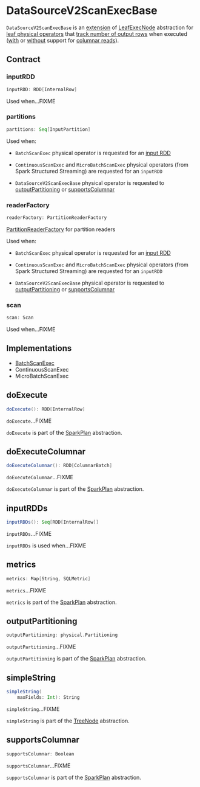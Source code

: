 # DataSourceV2ScanExecBase

`DataSourceV2ScanExecBase` is an [extension](#contract) of [LeafExecNode](SparkPlan.md#LeafExecNode) abstraction for [leaf physical operators](#implementations) that [track number of output rows](#metrics) when executed ([with](#doExecuteColumnar) or [without](#doExecute) support for [columnar reads](#supportsColumnar)).

## Contract

### <span id="inputRDD"> inputRDD

```scala
inputRDD: RDD[InternalRow]
```

Used when...FIXME

### <span id="partitions"> partitions

```scala
partitions: Seq[InputPartition]
```

Used when:

* `BatchScanExec` physical operator is requested for an [input RDD](BatchScanExec.md#inputRDD)

* `ContinuousScanExec` and `MicroBatchScanExec` physical operators (from Spark Structured Streaming) are requested for an `inputRDD`

* `DataSourceV2ScanExecBase` physical operator is requested to [outputPartitioning](#outputPartitioning) or [supportsColumnar](#supportsColumnar)

### <span id="readerFactory"> readerFactory

```scala
readerFactory: PartitionReaderFactory
```

[PartitionReaderFactory](../connector/PartitionReaderFactory.md) for partition readers

Used when:

* `BatchScanExec` physical operator is requested for an [input RDD](BatchScanExec.md#inputRDD)

* `ContinuousScanExec` and `MicroBatchScanExec` physical operators (from Spark Structured Streaming) are requested for an `inputRDD`

* `DataSourceV2ScanExecBase` physical operator is requested to [outputPartitioning](#outputPartitioning) or [supportsColumnar](#supportsColumnar)

### <span id="scan"> scan

```scala
scan: Scan
```

Used when...FIXME

## Implementations

* [BatchScanExec](BatchScanExec.md)
* ContinuousScanExec
* MicroBatchScanExec

## <span id="doExecute"> doExecute

```scala
doExecute(): RDD[InternalRow]
```

`doExecute`...FIXME

`doExecute` is part of the [SparkPlan](SparkPlan.md#doExecute) abstraction.

## <span id="doExecuteColumnar"> doExecuteColumnar

```scala
doExecuteColumnar(): RDD[ColumnarBatch]
```

`doExecuteColumnar`...FIXME

`doExecuteColumnar` is part of the [SparkPlan](SparkPlan.md#doExecuteColumnar) abstraction.

## <span id="inputRDDs"> inputRDDs

```scala
inputRDDs(): Seq[RDD[InternalRow]]
```

`inputRDDs`...FIXME

`inputRDDs` is used when...FIXME

## <span id="metrics"> metrics

```scala
metrics: Map[String, SQLMetric]
```

`metrics`...FIXME

`metrics` is part of the [SparkPlan](SparkPlan.md#metrics) abstraction.

## <span id="outputPartitioning"> outputPartitioning

```scala
outputPartitioning: physical.Partitioning
```

`outputPartitioning`...FIXME

`outputPartitioning` is part of the [SparkPlan](SparkPlan.md#outputPartitioning) abstraction.

## <span id="simpleString"> simpleString

```scala
simpleString(
    maxFields: Int): String
```

`simpleString`...FIXME

`simpleString` is part of the [TreeNode](../spark-sql-catalyst-TreeNode.md#simpleString) abstraction.

## <span id="supportsColumnar"> supportsColumnar

```scala
supportsColumnar: Boolean
```

`supportsColumnar`...FIXME

`supportsColumnar` is part of the [SparkPlan](SparkPlan.md#supportsColumnar) abstraction.
